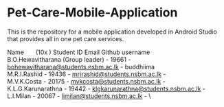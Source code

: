 # Pet-Care-Mobile-Application
This is the repository for a mobile application developed in Android Studio that provides all in one pet care services. 

Name &nbsp;&nbsp;&nbsp;&nbsp;&nbsp; (10x&nbsp;)                            Student ID              Email                       Github username\
B.O.Hewavitharana (Group leader)  -  19661  -  bohewavitharana@students.nsbm.ac.lk  -  buddhiima\
M.R.I.Rashid                      -  19436  -  mrirashid@students.nsbm.ac.lk        - \
M.V.K.Costa                       -  20175  -  mvkcosta@students.nsbm.ac.lk         - \
K.L.G.Karunarathna                -  19442  -  klgkarunarathna@students.nsbm.ac.lk  - \
L.I.Milan                         -  20067  -  limilan@students.nsbm.ac.lk          - \
